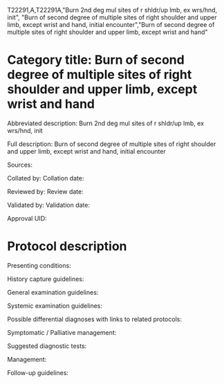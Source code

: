 T22291,A,T22291A,"Burn 2nd deg mul sites of r shldr/up lmb, ex wrs/hnd, init", "Burn of second degree of multiple sites of right shoulder and upper limb, except wrist and hand, initial encounter","Burn of second degree of multiple sites of right shoulder and upper limb, except wrist and hand"
# Category title: Burn of second degree of multiple sites of right shoulder and upper limb, except wrist and hand

Abbreviated description: Burn 2nd deg mul sites of r shldr/up lmb, ex wrs/hnd, init

Full description: Burn of second degree of multiple sites of right shoulder and upper limb, except wrist and hand, initial encounter

Sources:

Collated by:
Collation date:

Reviewed by:
Review date:

Validated by:
Validation date:

Approval UID:

# Protocol description

Presenting conditions:

History capture guidelines:

General examination guidelines:

Systemic examination guidelines:

Possible differential diagnoses with links to related protocols:

Symptomatic / Palliative management:

Suggested diagnostic tests:

Management:

Follow-up guidelines:
